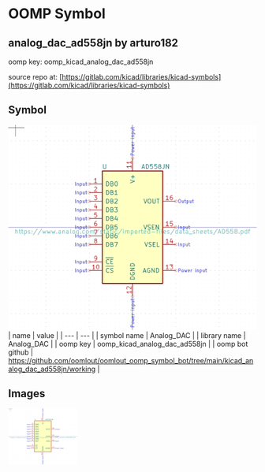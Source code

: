 # OOMP Symbol  
## analog_dac_ad558jn  by arturo182  
  
oomp key: oomp_kicad_analog_dac_ad558jn  
  
source repo at: [https://gitlab.com/kicad/libraries/kicad-symbols](https://gitlab.com/kicad/libraries/kicad-symbols)  
## Symbol  
  
[![working.png](working_600.png)](working.png)  
| name | value | 
| --- | --- | 
| symbol name | Analog_DAC | 
| library name | Analog_DAC | 
| oomp key | oomp_kicad_analog_dac_ad558jn | 
| oomp bot github | https://github.com/oomlout/oomlout_oomp_symbol_bot/tree/main/kicad_analog_dac_ad558jn/working | 
## Images  
  
[![working.png](working_140.png)](working.png)  
